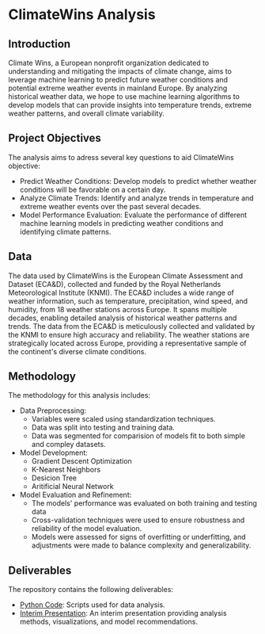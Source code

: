 # ClimateWins Analysis

## Introduction
Climate Wins, a European nonprofit organization dedicated to understanding and mitigating the impacts of climate change, aims to leverage machine learning to predict future weather conditions and potential extreme weather events in mainland Europe. By analyzing historical weather data, we hope to use machine learning algorithms to develop models that can provide insights into temperature trends, extreme weather patterns, and overall climate variability. 

## Project Objectives
The analysis aims to adress several key questions to aid ClimateWins objective:

+ Predict Weather Conditions: Develop models to predict whether weather conditions will be favorable on a certain day.
+ Analyze Climate Trends: Identify and analyze trends in temperature and extreme weather events over the past several decades.
+ Model Performance Evaluation: Evaluate the performance of different machine learning models in predicting weather conditions and identifying climate patterns.

## Data
The data used by ClimateWins is the European Climate Assessment and Dataset (ECA&D), collected and funded by the Royal Netherlands Meteorological Institute (KNMI). The ECA&D includes a wide range of weather information, such as temperature, precipitation, wind speed, and humidity, from 18 weather stations across Europe. It spans multiple decades, enabling detailed analysis of historical weather patterns and trends. The data from the ECA&D is meticulously collected and validated by the KNMI to ensure high accuracy and reliability. The weather stations are strategically located across Europe, providing a representative sample of the continent's diverse climate conditions. 

## Methodology
The methodology for this analysis includes:

+ Data Preprocessing:
  + Variables were scaled using standardization techniques.
  + Data was split into testing and training data.
  + Data was segmented for comparision of models fit to both simple and compley datasets. 
+ Model Development:
  + Gradient Descent Optimization
  + K-Nearest Neighbors
  + Desicion Tree
  + Aritificial Neural Network
+ Model Evaluation and Refinement:
  + The models' performance was evaluated on both training and testing data
  + Cross-validation techniques were used to ensure robustness and reliability of the model evaluation.
  + Models were assessed for signs of overfitting or underfitting, and adjustments were made to balance complexity and generalizability.

## Deliverables
The repository contains the following deliverables:

+ [Python Code](<ClimateWins Scripts>): Scripts used for data analysis.
+ [Interim Presentation](<ClimateWins Reports>): An interim presentation providing analysis methods, visualizations, and model recommendations.
